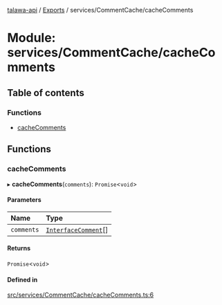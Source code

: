 [talawa-api](../README.md) / [Exports](../modules.md) / services/CommentCache/cacheComments

# Module: services/CommentCache/cacheComments

## Table of contents

### Functions

- [cacheComments](services_CommentCache_cacheComments.md#cachecomments)

## Functions

### cacheComments

▸ **cacheComments**(`comments`): `Promise`\<`void`\>

#### Parameters

| Name | Type |
| :------ | :------ |
| `comments` | [`InterfaceComment`](../interfaces/models_Comment.InterfaceComment.md)[] |

#### Returns

`Promise`\<`void`\>

#### Defined in

[src/services/CommentCache/cacheComments.ts:6](https://github.com/PalisadoesFoundation/talawa-api/blob/c766886/src/services/CommentCache/cacheComments.ts#L6)
